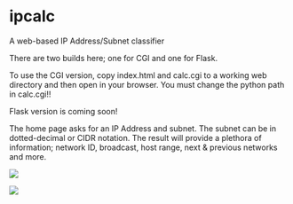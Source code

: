 # ipcalc
A web-based IP Address/Subnet classifier

There are two builds here; one for CGI and one for Flask.

To use the CGI version, copy index.html and calc.cgi to a working web directory and then open in your browser. 
You must change the python path in calc.cgi!!

Flask version is coming soon!

The home page asks for an IP Address and subnet. The subnet can be in dotted-decimal or CIDR notation. The result will provide a plethora
of information; network ID, broadcast, host range, next & previous networks and more.

![](ipcalc/ipcalc.png)

![](https://github.com/collin-clark/ipcal/results.png)
